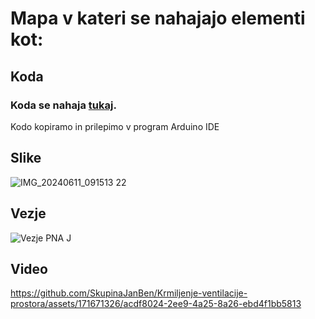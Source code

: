 # Mapa v kateri se nahajajo elementi kot:

## Koda

### Koda se nahaja [tukaj](https://github.com/SkupinaJanBen/Krmiljenje-ventilacije-prostora/blob/main/vsebina/JanUBenMpnakoda.ino).
Kodo kopiramo in prilepimo v program Arduino IDE

## Slike 
![IMG_20240611_091513 22](https://github.com/SkupinaJanBen/Krmiljenje-ventilacije-prostora/assets/171671326/9ed79f27-6378-443d-a42d-899e9415d17e)

## Vezje
![Vezje PNA J](https://github.com/SkupinaJanBen/Krmiljenje-ventilacije-prostora/assets/171671326/40401b1f-83ce-4830-8c11-b30df950c92b)


## Video
https://github.com/SkupinaJanBen/Krmiljenje-ventilacije-prostora/assets/171671326/acdf8024-2ee9-4a25-8a26-ebd4f1bb5813

